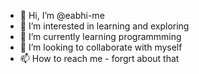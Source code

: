 - 👋 Hi, I’m @eabhi-me
- 👀 I’m interested in learning and exploring
- 🌱 I’m currently learning programmming
- 💞️ I’m looking to collaborate with myself
- 📫 How to reach me - forgrt about that

<!---
eabhi-me/eabhi-me is a ✨ special ✨ repository because its `README.md` (this file) appears on your GitHub profile.
You can click the Preview link to take a look at your changes.
--->
